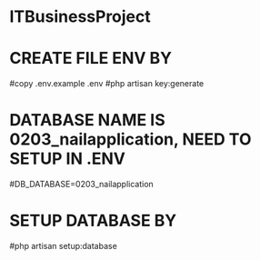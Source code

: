 # ITBusinessProject
# CREATE FILE ENV BY
#copy .env.example .env
#php artisan key:generate
# DATABASE NAME IS 0203_nailapplication, NEED TO SETUP IN .ENV
#DB_DATABASE=0203_nailapplication
# SETUP DATABASE BY
#php artisan setup:database
